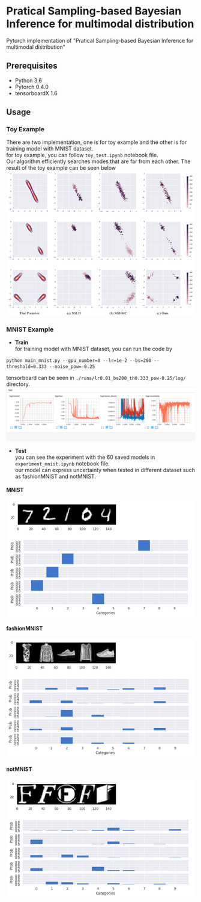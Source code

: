 # Pratical Sampling-based Bayesian Inference for multimodal distribution

Pytorch implementation of "Pratical Sampling-based Bayesian Inference for multimodal distribution" <br>

## Prerequisites
* Python 3.6
* Pytorch 0.4.0
* tensorboardX 1.6

## Usage

### Toy Example
There are two implementation, one is for toy example and the other is for training model with MNIST dataset. <br>
for toy example, you can follow `toy_test.ipynb` notebook file. <br>
Our algorithm efficiently searches modes that are far from each other. The result of the toy example can be seen below
![](img/img2.png)

### MNIST Example
* **Train** <br>
for training model with MNIST dataset, you can run the code by
```
python main_mnist.py --gpu_number=0 --lr=1e-2 --bs=200 --threshold=0.333 --noise_pow=-0.25
```
tensorboard can be seen in `./runs/lr0.01_bs200_th0.333_pow-0.25/log/` directory. <br>
![](img/img1.png) <br>

* **Test** <br>
you can see the experiment with the 60 saved models in `experiment_mnist.ipynb` notebook file. <br>
our model can express uncertainty when tested in different dataset such as fashionMNIST and notMNIST.
#### MNIST
![](img/img3_MNIST.png)
#### fashionMNIST
![](img/img4_fashionMNIST.png)
#### notMNIST
![](img/img5_notMNIST.png)
